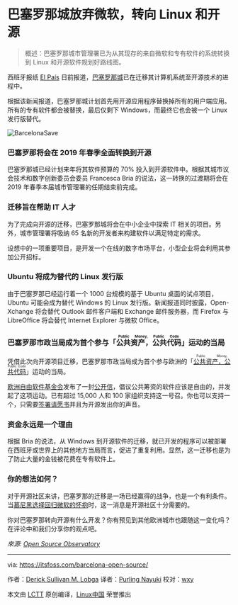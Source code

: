 巴塞罗那城放弃微软，转向 Linux 和开源
=============

> 概述：巴塞罗那城市管理署已为从其现存的来自微软和专有软件的系统转换到 Linux 和开源软件规划好路线图。

西班牙报纸 [El País][1] 日前报道，[巴塞罗那城][2]已在迁移其计算机系统至开源技术的进程中。

根据该新闻报道，巴塞罗那城计划首先用开源应用程序替换掉所有的用户端应用。所有的专有软件都会被替换，最后仅剩下 Windows，而最终它也会被一个 Linux 发行版替代。

![BarcelonaSave][image-1]

### 巴塞罗那将会在 2019 年春季全面转换到开源

巴塞罗那城已经计划来年将其软件预算的 70% 投入到开源软件中。根据其城市议会技术和数字创新委员会委员 Francesca Bria 的说法，这一转换的过渡期将会在 2019 年春季本届城市管理署的任期结束前完成。

### 迁移旨在帮助 IT 人才

为了完成向开源的迁移，巴塞罗那城将会在中小企业中探索 IT 相关的项目。另外，城市管理署将吸纳 65 名新的开发者来构建软件以满足特定的需求。

设想中的一项重要项目，是开发一个在线的数字市场平台，小型企业将会利用其参加公开招标。

### Ubuntu 将成为替代的 Linux 发行版

由于巴塞罗那已经运行着一个 1000 台规模的基于 Ubuntu 桌面的试点项目，Ubuntu 可能会成为替代 Windows 的 Linux 发行版。新闻报道同时披露，Open-Xchange 将会替代 Outlook 邮件客户端和 Exchange 邮件服务器，而 Firefox 与 LibreOffice 将会替代 Internet Explorer 与微软 Office。

### 巴塞罗那市政当局成为首个参与「<ruby>公共资产，公共代码<rt>Public Money, Public Code</rt></ruby>」运动的当局

凭借此次向开源项目迁移，巴塞罗那市政当局成为首个参与欧洲的「[<ruby>公共资产，公共代码<rt>Public Money, Public Code</rt></ruby>](3)」运动的当局。

[欧洲自由软件基金会](4)发布了一封[公开信](5)，倡议公共筹资的软件应该是自由的，并发起了这项运动。已有超过 15,000 人和 100 家组织支持这一号召。你也可以支持一个，只需要[签署请愿书](6)并且为开源发出你的声音。

### 资金永远是一个理由

根据 Bria 的说法，从 Windows 到开源软件的迁移，就已开发的程序可以被部署在西班牙或世界上的其他地方当局而言，促进了重复利用。显然，这一迁移也是为了防止大量的金钱被花费在专有软件上。

### 你的想法如何？

对于开源社区来讲，巴塞罗那的迁移是一场已经赢得的战争，也是一个有利条件。当[慕尼黑选择回归微软的怀抱](7)时，这一消息是开源社区十分需要的。

你对巴塞罗那转向开源有什么开发？你有预见到其他欧洲城市也跟随这一变化吗？在评论中和我们分享你的观点吧。

*來源: [Open Source Observatory][8]*

--------------------------------------------------------------------------------
via: https://itsfoss.com/barcelona-open-source/

作者：[Derick Sullivan M. Lobga][a]
译者：[Purling Nayuki](https://github.com/PurlingNayuki)
校对：[wxy](https://github.com/wxy)

本文由 [LCTT](https://github.com/LCTT/TranslateProject) 原创编译，[Linux中国](https://linux.cn/) 荣誉推出

[a]:https://itsfoss.com/author/derick/
[1]:https://elpais.com/ccaa/2017/12/01/catalunya/1512145439_132556.html
[2]:https://en.wikipedia.org/wiki/Barcelona
[image-1]:https://4bds6hergc-flywheel.netdna-ssl.com/wp-content/uploads/2018/01/barcelona-city-animated.jpg
[3]:https://publiccode.eu/
[4]:https://fsfe.org/
[5]:https://publiccode.eu/openletter/
[6]:https://creativecommons.org/2017/09/18/sign-petition-public-money-produce-public-code/
[7]:https://itsfoss.com/munich-linux-failure/
[8]:https://joinup.ec.europa.eu/news/public-money-public-code
